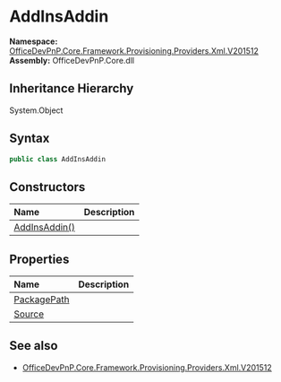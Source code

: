 # AddInsAddin
  

**Namespace:** [OfficeDevPnP.Core.Framework.Provisioning.Providers.Xml.V201512](OfficeDevPnP.Core.Framework.Provisioning.Providers.Xml.V201512.md)  
**Assembly:** OfficeDevPnP.Core.dll  
## Inheritance Hierarchy
System.Object  

## Syntax
```C#
public class AddInsAddin
```
## Constructors
|**Name**|**Description**|
|:-----|:-----|
| [AddInsAddin()](OfficeDevPnP.Core.Framework.Provisioning.Providers.Xml.V201512.AddInsAddin.ctor1.md) | 
## Properties
|**Name**|**Description**|
|:-----|:-----|
| [PackagePath](OfficeDevPnP.Core.Framework.Provisioning.Providers.Xml.V201512.AddInsAddin.PackagePath.md) | 
| [Source](OfficeDevPnP.Core.Framework.Provisioning.Providers.Xml.V201512.AddInsAddin.Source.md) | 
## See also
- [OfficeDevPnP.Core.Framework.Provisioning.Providers.Xml.V201512](OfficeDevPnP.Core.Framework.Provisioning.Providers.Xml.V201512.md)
